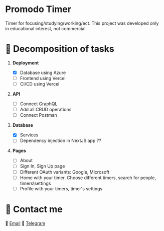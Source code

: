 # Promodo Timer

Timer for focusing/studying/working/ect. This project was developed only in educational interest, not commercial.

# :pencil: Decomposition of tasks

1. **Deployment**

   - [x] Database using Azure
   - [ ] Frontend using Vercel
   - [ ] CI/CD using Vercel

2. **API**

   - [ ] Connect GraphQL
   - [ ] Add all CRUD operations
   - [ ] Connect Postman

3. **Database**

   - [x] Services
   - [ ] Dependency injection in NextJS app ??

4. **Pages**
   - [ ] About
   - [ ] Sign In, Sign Up page
   - [ ] Different OAuth variants: Google, Microsoft
   - [ ] Home with your timer. Choose different timers, search for people, timers\settings
   - [ ] Profile with your timers, timer's settings

# :iphone: Contact me

:email: [Email](mailto:olegsuv.dev@gmail.com)
:calling: [Telegram](https://t.me/suph0m)
